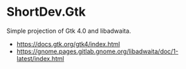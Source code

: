 # ShortDev.Gtk

Simple projection of Gtk 4.0 and libadwaita.

 - https://docs.gtk.org/gtk4/index.html
 - https://gnome.pages.gitlab.gnome.org/libadwaita/doc/1-latest/index.html
